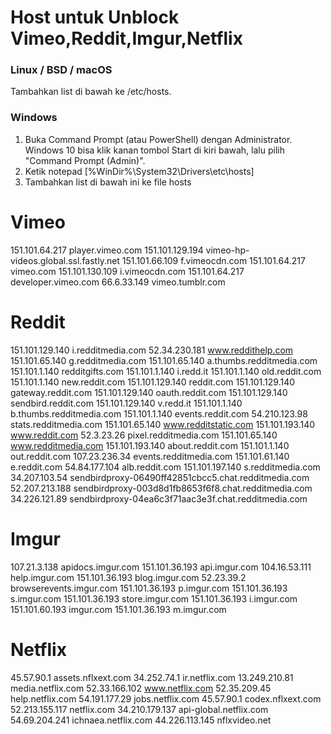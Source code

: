 # <summary><strong>Host untuk Unblock Vimeo,Reddit,Imgur,Netflix</strong></summary>

### Linux / BSD / macOS
Tambahkan list di bawah ke /etc/hosts.

### Windows
1. Buka Command Prompt (atau PowerShell) dengan Administrator. Windows 10 bisa klik kanan tombol Start di kiri bawah, lalu pilih "Command Prompt (Admin)".
2. Ketik notepad [%WinDir%\System32\Drivers\etc\hosts]
3. Tambahkan list di bawah ini ke file hosts

# Vimeo

151.101.64.217    player.vimeo.com
151.101.129.194   vimeo-hp-videos.global.ssl.fastly.net
151.101.66.109    f.vimeocdn.com
151.101.64.217    vimeo.com
151.101.130.109   i.vimeocdn.com
151.101.64.217    developer.vimeo.com
66.6.33.149       vimeo.tumblr.com

# Reddit

151.101.129.140   i.redditmedia.com
52.34.230.181     www.reddithelp.com
151.101.65.140    g.redditmedia.com
151.101.65.140    a.thumbs.redditmedia.com
151.101.1.140     redditgifts.com
151.101.1.140     i.redd.it
151.101.1.140     old.reddit.com
151.101.1.140     new.reddit.com
151.101.129.140   reddit.com
151.101.129.140   gateway.reddit.com
151.101.129.140   oauth.reddit.com
151.101.129.140   sendbird.reddit.com
151.101.129.140   v.redd.it
151.101.1.140     b.thumbs.redditmedia.com
151.101.1.140     events.reddit.com
54.210.123.98     stats.redditmedia.com
151.101.65.140    www.redditstatic.com
151.101.193.140   www.reddit.com
52.3.23.26        pixel.redditmedia.com
151.101.65.140    www.redditmedia.com
151.101.193.140   about.reddit.com
151.101.1.140     out.reddit.com
107.23.236.34     events.redditmedia.com
151.101.61.140    e.reddit.com
54.84.177.104     alb.reddit.com
151.101.197.140   s.redditmedia.com
34.207.103.54     sendbirdproxy-06490ff42851cbcc5.chat.redditmedia.com
52.207.213.188    sendbirdproxy-003d8d1fb8653f6f8.chat.redditmedia.com
34.226.121.89     sendbirdproxy-04ea6c3f71aac3e3f.chat.redditmedia.com

# Imgur

107.21.3.138      apidocs.imgur.com
151.101.36.193    api.imgur.com
104.16.53.111     help.imgur.com
151.101.36.193    blog.imgur.com
52.23.39.2        browserevents.imgur.com
151.101.36.193    p.imgur.com
151.101.36.193    s.imgur.com
151.101.36.193    store.imgur.com
151.101.36.193    i.imgur.com
151.101.60.193    imgur.com
151.101.36.193    m.imgur.com

# Netflix

45.57.90.1        assets.nflxext.com
34.252.74.1       ir.netflix.com
13.249.210.81     media.netflix.com
52.33.166.102     www.netflix.com
52.35.209.45      help.netflix.com
54.191.177.29     jobs.netflix.com
45.57.90.1        codex.nflxext.com
52.213.155.117    netflix.com
34.210.179.137    api-global.netflix.com
54.69.204.241     ichnaea.netflix.com
44.226.113.145    nflxvideo.net
